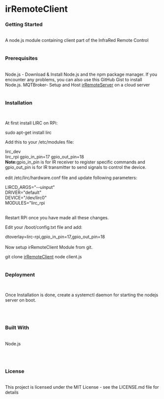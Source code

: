 # irRemoteClient


<h3>Getting Started</h3><br>
A node.js module containing client  part of the InfraRed Remote Control
<br>
<br>

<h3>Prerequisites</h3><br>
Node.js - Download & Install Node.js and the npm package manager. If you encounter any problems, you can also use this GitHub Gist to install Node.js.
MQTBroker- Setup and Host <a href="https://github.com/iotwale/irRemoteServer">irRemoteServer</a> on a cloud server 
<br>
<br>
<h3>Installation</h3><br>

At first install LIRC on RPi:<br>

sudo apt-get install lirc<br>

Add this to your /etc/modules file:<br>

lirc_dev<br>
lirc_rpi gpio_in_pin=17 gpio_out_pin=18<br>
<b>Note:</b>gpio_in_pin is for IR receiver to register specific commands and gpio_out_pin is for IR transmitter to send signals to control the device.
<br><br>
edit /etc/lirc/hardware.conf file and update following parameters:
<br>

LIRCD_ARGS="--uinput"<br>
DRIVER="default"<br>
DEVICE="/dev/lirc0"<br>
MODULES="lirc_rpi<br>
<br>

Restart RPi once you have made all these changes.
<br>

Edit your /boot/config.txt file and add:
<br>

dtoverlay=lirc-rpi,gpio_in_pin=17,gpio_out_pin=18
<br><br>
Now setup irRemoteClient Module from git.

git clone <a href="https://github.com/iotwale/irRemoteClient">irRemoteClient</a>
node client.js
<br>
<br>
<h3>Deployment</h3><br>

Once Installation is done, create a systemctl daemon for starting the nodejs server on boot.

<br><br>
<h3>Built With</h3><br>
Node.js

<br><br>
<h3>License</h3><br>
This project is licensed under the MIT License - see the LICENSE.md file for details


